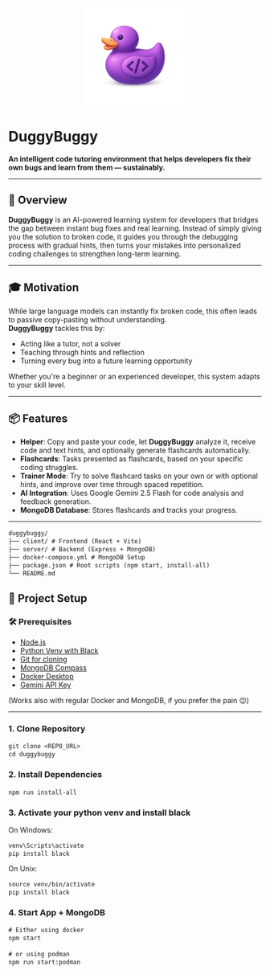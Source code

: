 <p align="center">
  <img src="client/src/assets/duggy-logo.png" alt="Project Logo" width="200">
</p>


# DuggyBuggy

**An intelligent code tutoring environment that helps developers fix their own bugs and learn from them — sustainably.**

---

## 🚀 Overview

**DuggyBuggy** is an AI-powered learning system for developers that bridges the gap between instant bug fixes and real learning. Instead of simply giving you the solution to broken code, it guides you through the debugging process with gradual hints, then turns your mistakes into personalized coding challenges to strengthen long-term learning.

---

## 🎓 Motivation

While large language models can instantly fix broken code, this often leads to passive copy-pasting without understanding.<br>
**DuggyBuggy** tackles this by:

* Acting like a tutor, not a solver
* Teaching through hints and reflection
* Turning every bug into a future learning opportunity

Whether you're a beginner or an experienced developer, this system adapts to your skill level.

---

## 📦 Features

- **Helper**: Copy and paste your code, let **DuggyBuggy** analyze it, receive code and text hints, and optionally generate flashcards automatically.
- **Flashcards**: Tasks presented as flashcards, based on your specific coding struggles.
- **Trainer Mode**: Try to solve flashcard tasks on your own or with optional hints, and improve over time through spaced repetition.
- **AI Integration**: Uses Google Gemini 2.5 Flash for code analysis and feedback generation.
- **MongoDB Database**: Stores flashcards and tracks your progress.

---

```
duggybuggy/
├── client/ # Frontend (React + Vite)
├── server/ # Backend (Express + MongoDB)
├── docker-compose.yml # MongoDB Setup
├── package.json # Root scripts (npm start, install-all)
└── README.md
```

## 🚀 Project Setup

### 🛠 Prerequisites

- [Node.js](https://nodejs.org/)
- [Python Venv with Black](https://pypi.org/project/black/)
- [Git for cloning](https://git-scm.com/)
- [MongoDB Compass](https://www.mongodb.com/de-de/products/tools/compass)
- [Docker Desktop](https://www.docker.com/products/docker-desktop)
- [Gemini API Key](https://aistudio.google.com)

(Works also with regular Docker and MongoDB, if you prefer the pain 😉)

---

### 1. Clone Repository
```
git clone <REPO_URL>
cd duggybuggy
```

### 2. Install Dependencies
```
npm run install-all
```

### 3. Activate your python venv and install black

On Windows:
``` 
venv\Scripts\activate
pip install black
```

On Unix:
```
source venv/bin/activate
pip install black
```

### 4. Start App + MongoDB
```
# Either using docker
npm start

# or using podman
npm run start:podman
```
